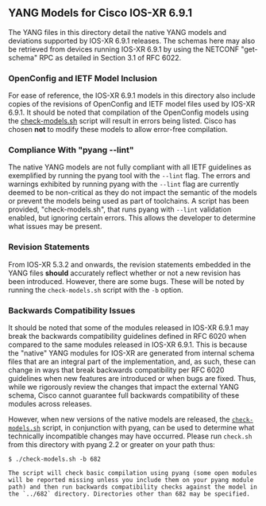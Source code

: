 ## YANG Models for Cisco IOS-XR 6.9.1

The YANG files in this directory detail the native YANG models and deviations supported by IOS-XR 6.9.1 releases. The schemas here may also be retrieved from devices running IOS-XR 6.9.1 by using the NETCONF "get-schema" RPC as detailed in Section 3.1 of RFC 6022.

### OpenConfig and IETF Model Inclusion

For ease of reference, the IOS-XR 6.9.1 models in this directory also include copies of the revisions of OpenConfig and IETF model files used by IOS-XR 6.9.1. It should be noted that compilation of the OpenConfig models using the [check-models.sh](check-models.sh) script will result in errors being listed. Cisco has chosen **not** to modify these models to allow error-free compilation.


### Compliance With "pyang --lint"

The native YANG models are not fully compliant with all IETF guidelines as exemplified by running the pyang tool with the ```--lint``` flag. The errors and warnings exhibited by running pyang with the ```--lint``` flag are currently deemed to be non-critical as they do not impact the semantic of the models or prevent the models being used as part of toolchains. A script has been provided, "check-models.sh", that runs pyang with ```--lint``` validation enabled, but ignoring certain errors. This allows the developer to determine what issues may be present.


### Revision Statements

From IOS-XR 5.3.2 and onwards, the revision statements embedded in the YANG files **should** accurately reflect whether or not a new revision has been introduced. However, there are some bugs. These will be noted by running the ```check-models.sh``` script with the ```-b``` option.

### Backwards Compatibility Issues

It should be noted that some of the modules released in IOS-XR 6.9.1 may break the backwards compatibility guidelines defined in RFC 6020 when compared to the same modules released in IOS-XR 6.9.1. This is because the "native" YANG modules for IOS-XR are generated from internal schema files that are an integral part of the implementation, and, as such, these can change in ways that break backwards compatibility per RFC 6020 guidelines when new features are introduced or when bugs are fixed. Thus, while we rigorously review the changes that impact the external YANG schema, Cisco cannot guarantee full backwards compatibility of these modules across releases.

However, when new versions of the native models are released, the [```check-models.sh```](check-models.sh) script, in conjunction with pyang, can be used to determine what technically incompatible changes may have occurred. Please run ```check.sh``` from this directory with pyang 2.2 or greater on your path thus:

```
$ ./check-models.sh -b 682
```

	The script will check basic compilation using pyang (some open modules will be reported missing unless you include them on your pyang module path) and then run backwards compatibility checks against the model in the `../682` directory. Directories other than 682 may be specified.



